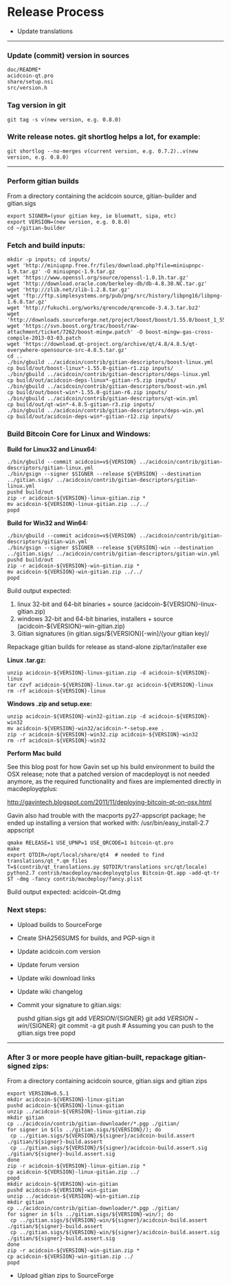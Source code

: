 Release Process
===============

* Update translations

* * *

### Update (commit) version in sources

	doc/README*
	acidcoin-qt.pro
	share/setup.nsi
	src/version.h

### Tag version in git

	git tag -s v(new version, e.g. 0.8.0)

### Write release notes. git shortlog helps a lot, for example:

	git shortlog --no-merges v(current version, e.g. 0.7.2)..v(new version, e.g. 0.8.0)

* * *

### Perform gitian builds

From a directory containing the acidcoin source, gitian-builder and gitian.sigs

	export SIGNER=(your gitian key, ie bluematt, sipa, etc)
	export VERSION=(new version, e.g. 0.8.0)
	cd ~/gitian-builder

### Fetch and build inputs:
	mkdir -p inputs; cd inputs/
	wget 'http://miniupnp.free.fr/files/download.php?file=miniupnpc-1.9.tar.gz' -O miniupnpc-1.9.tar.gz
	wget 'https://www.openssl.org/source/openssl-1.0.1h.tar.gz'
	wget 'http://download.oracle.com/berkeley-db/db-4.8.30.NC.tar.gz'
	wget 'http://zlib.net/zlib-1.2.8.tar.gz'
	wget 'ftp://ftp.simplesystems.org/pub/png/src/history/libpng16/libpng-1.6.8.tar.gz'
	wget 'http://fukuchi.org/works/qrencode/qrencode-3.4.3.tar.bz2'
	wget 'http://downloads.sourceforge.net/project/boost/boost/1.55.0/boost_1_55_0.tar.bz2'
	wget 'https://svn.boost.org/trac/boost/raw-attachment/ticket/7262/boost-mingw.patch' -O boost-mingw-gas-cross-compile-2013-03-03.patch
	wget 'https://download.qt-project.org/archive/qt/4.8/4.8.5/qt-everywhere-opensource-src-4.8.5.tar.gz'
	cd ..
	./bin/gbuild ../acidcoin/contrib/gitian-descriptors/boost-linux.yml
	cp build/out/boost-linux*-1.55.0-gitian-r1.zip inputs/
	./bin/gbuild ../acidcoin/contrib/gitian-descriptors/deps-linux.yml
	cp build/out/acidcoin-deps-linux*-gitian-r5.zip inputs/
	./bin/gbuild ../acidcoin/contrib/gitian-descriptors/boost-win.yml
	cp build/out/boost-win*-1.55.0-gitian-r6.zip inputs/
	./bin/gbuild ../acidcoin/contrib/gitian-descriptors/qt-win.yml
	cp build/out/qt-win*-4.8.5-gitian-r3.zip inputs/
	./bin/gbuild ../acidcoin/contrib/gitian-descriptors/deps-win.yml
	cp build/out/acidcoin-deps-win*-gitian-r12.zip inputs/

### Build Bitcoin Core for Linux and Windows:
**Build for Linux32 and Linux64:**

    ./bin/gbuild --commit acidcoin=v${VERSION} ../acidcoin/contrib/gitian-descriptors/gitian-linux.yml
	./bin/gsign --signer $SIGNER --release ${VERSION} --destination ../gitian.sigs/ ../acidcoin/contrib/gitian-descriptors/gitian-linux.yml
	pushd build/out
	zip -r acidcoin-${VERSION}-linux-gitian.zip *
	mv acidcoin-${VERSION}-linux-gitian.zip ../../
	popd

**Build for Win32 and Win64:**

	./bin/gbuild --commit acidcoin=v${VERSION} ../acidcoin/contrib/gitian-descriptors/gitian-win.yml
	./bin/gsign --signer $SIGNER --release ${VERSION}-win --destination ../gitian.sigs/ ../acidcoin/contrib/gitian-descriptors/gitian-win.yml
	pushd build/out
	zip -r acidcoin-${VERSION}-win-gitian.zip *
	mv acidcoin-${VERSION}-win-gitian.zip ../../
	popd
Build output expected:

1. linux 32-bit and 64-bit binaries + source (acidcoin-${VERSION}-linux-gitian.zip)
2. windows 32-bit and 64-bit binaries, installers + source (acidcoin-${VERSION}-win-gitian.zip)
3. Gitian signatures (in gitian.sigs/${VERSION}[-win]/(your gitian key)/

Repackage gitian builds for release as stand-alone zip/tar/installer exe

**Linux .tar.gz:**

	unzip acidcoin-${VERSION}-linux-gitian.zip -d acidcoin-${VERSION}-linux
	tar czvf acidcoin-${VERSION}-linux.tar.gz acidcoin-${VERSION}-linux
	rm -rf acidcoin-${VERSION}-linux

**Windows .zip and setup.exe:**

	unzip acidcoin-${VERSION}-win32-gitian.zip -d acidcoin-${VERSION}-win32
	mv acidcoin-${VERSION}-win32/acidcoin-*-setup.exe .
	zip -r acidcoin-${VERSION}-win32.zip acidcoin-${VERSION}-win32
	rm -rf acidcoin-${VERSION}-win32

**Perform Mac build**

See this blog post for how Gavin set up his build environment to build the OSX
release; note that a patched version of macdeployqt is not needed anymore, as
the required functionality and fixes are implemented directly in macdeployqtplus:

http://gavintech.blogspot.com/2011/11/deploying-bitcoin-qt-on-osx.html

Gavin also had trouble with the macports py27-appscript package; he
ended up installing a version that worked with: /usr/bin/easy_install-2.7 appscript

	qmake RELEASE=1 USE_UPNP=1 USE_QRCODE=1 bitcoin-qt.pro
	make
	export QTDIR=/opt/local/share/qt4  # needed to find translations/qt_*.qm files
	T=$(contrib/qt_translations.py $QTDIR/translations src/qt/locale)
	python2.7 contrib/macdeploy/macdeployqtplus Bitcoin-Qt.app -add-qt-tr $T -dmg -fancy contrib/macdeploy/fancy.plist

Build output expected: acidcoin-Qt.dmg

### Next steps:

* Upload builds to SourceForge

* Create SHA256SUMS for builds, and PGP-sign it

* Update acidcoin.com version

* Update forum version

* Update wiki download links

* Update wiki changelog

* Commit your signature to gitian.sigs:

    pushd gitian.sigs
	git add ${VERSION}/${SIGNER}
	git add ${VERSION}-win/${SIGNER}
	git commit -a
	git push  # Assuming you can push to the gitian.sigs tree
	popd

* * *

### After 3 or more people have gitian-built, repackage gitian-signed zips:
From a directory containing acidcoin source, gitian.sigs and gitian zips

	export VERSION=0.5.1
	mkdir acidcoin-${VERSION}-linux-gitian
	pushd acidcoin-${VERSION}-linux-gitian
	unzip ../acidcoin-${VERSION}-linux-gitian.zip
	mkdir gitian
	cp ../acidcoin/contrib/gitian-downloader/*.pgp ./gitian/
	for signer in $(ls ../gitian.sigs/${VERSION}/); do
     cp ../gitian.sigs/${VERSION}/${signer}/acidcoin-build.assert ./gitian/${signer}-build.assert
     cp ../gitian.sigs/${VERSION}/${signer}/acidcoin-build.assert.sig ./gitian/${signer}-build.assert.sig
	done
	zip -r acidcoin-${VERSION}-linux-gitian.zip *
	cp acidcoin-${VERSION}-linux-gitian.zip ../
	popd
	mkdir acidcoin-${VERSION}-win-gitian
	pushd acidcoin-${VERSION}-win-gitian
	unzip ../acidcoin-${VERSION}-win-gitian.zip
	mkdir gitian
	cp ../acidcoin/contrib/gitian-downloader/*.pgp ./gitian/
	for signer in $(ls ../gitian.sigs/${VERSION}-win/); do
     cp ../gitian.sigs/${VERSION}-win/${signer}/acidcoin-build.assert ./gitian/${signer}-build.assert
     cp ../gitian.sigs/${VERSION}-win/${signer}/acidcoin-build.assert.sig ./gitian/${signer}-build.assert.sig
	done
	zip -r acidcoin-${VERSION}-win-gitian.zip *
	cp acidcoin-${VERSION}-win-gitian.zip ../
	popd

* Upload gitian zips to SourceForge
